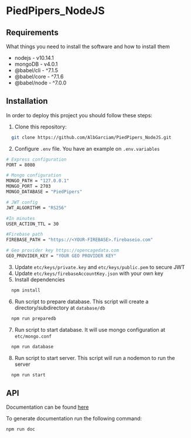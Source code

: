 # PiedPipers_NodeJS

## Requirements

What things you need to install the software and how to install them

- nodejs - v10.14.1
- mongoDB - v4.0.1
- @babel/cli - ^7.1.5
- @babel/core - ^7.1.6
- @babel/node - ^7.0.0

## Installation

In order to deploy this project you should follow these steps:

1. Clone this repository:

```bash
  git clone https://github.com/AlbGarciam/PiedPipers_NodeJS.git
```

2. Configure `.env` file. You have an example on `.env.variables`

```bash
# Express configuration
PORT = 8080

# Mongo configuration
MONGO_PATH = "127.0.0.1"
MONGO_PORT = 2703
MONGO_DATABASE = "PiedPipers"

# JWT config
JWT_ALGORITHM = "RS256"

#In minutes
USER_ACTION_TTL = 30

#Firebase path
FIREBASE_PATH = "https://<YOUR-FIREBASE>.firebaseio.com"

# Geo provider key https://opencagedata.com
GEO_PROVIDER_KEY = "YOUR GEO PROVIDER KEY"
```

3. Update `etc/keys/private.key` and `etc/keys/public.pem` to secure JWT
4. Update `etc/keys/firebaseAccountKey.json` with your own key
5. Install dependencies

```bash
  npm install
```

6. Run script to prepare database. This script will create a directory/subdirectory at `database/db`

```bash
  npm run preparedb
```

7. Run script to start database. It will use mongo configuration at `etc/mongo.conf`

```bash
  npm run database
```

8. Run script to start server. This script will run a nodemon to run the server

```bash
  npm run start
```

## API

Documentation can be found [here](https://albgarciam.github.io/PiedPipers_NodeJS/)

To generate documentation run the following command:

```bash
npm run doc
```
